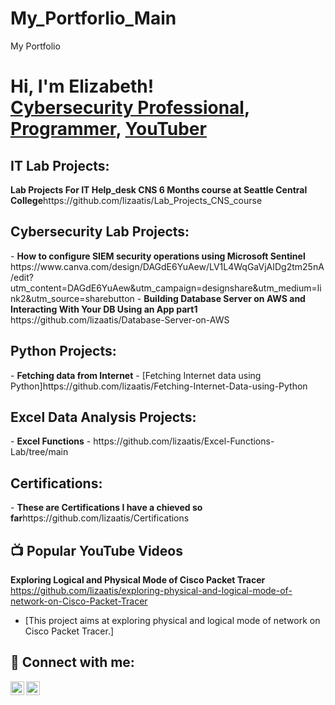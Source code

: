 # My_Portforlio_Main
My Portfolio

<h1>Hi, I'm Elizabeth! <br/><a href="https://github.com/elizabethatieno">Cybersecurity Professional</a>, <a href="https://https://www.linkedin.com/in/elizabeth-atieno-202b49173//">Programmer</a>, <a href="www.youtube.com/@lizatis9381">YouTuber</a></h1>

<h2>IT Lab Projects:</h2>
 <b>Lab Projects For IT Help_desk CNS 6 Months course at Seattle Central College</b>https://github.com/lizaatis/Lab_Projects_CNS_course
<h2>Cybersecurity Lab Projects:</h2>
- <b>How to configure SIEM security operations using Microsoft Sentinel</b>
  https://www.canva.com/design/DAGdE6YuAew/LV1L4WqGaVjAIDg2tm25nA/edit?utm_content=DAGdE6YuAew&utm_campaign=designshare&utm_medium=link2&utm_source=sharebutton
- <b>Building Database Server on AWS  and Interacting With Your DB Using an App part1</b>
 https://github.com/lizaatis/Database-Server-on-AWS
 <h2>Python Projects:</h2>
- <b>Fetching data from Internet</b>
  - [Fetching Internet data using Python]https://github.com/lizaatis/Fetching-Internet-Data-using-Python
<h2>Excel Data Analysis Projects:</h2>
  - <b>Excel Functions</b>
  - https://github.com/lizaatis/Excel-Functions-Lab/tree/main
  <h2>Certifications:</h2>
    - <b>These are Certifications I have a chieved so far</b>https://github.com/lizaatis/Certifications
    
  
<h2>📺 Popular YouTube Videos</h2>

<b>Exploring Logical and Physical Mode of Cisco Packet Tracer</b>
https://github.com/lizaatis/exploring-physical-and-logical-mode-of-network-on-Cisco-Packet-Tracer

- [This project aims at exploring physical and logical mode of network on Cisco Packet Tracer.]



<h2> 🤳 Connect with me:</h2>

[<img align="left" alt="Jlizatis9381 | YouTube" width="22px" src="https://cdn.jsdelivr.net/npm/simple-icons@v3/icons/youtube.svg" />][youtube]

[<img align="left" alt="ElizabethAtieno | LinkedIn" width="22px" src="https://cdn.jsdelivr.net/npm/simple-icons@v3/icons/linkedin.svg" />][linkedin]


[youtube]: https://www.youtube.com/c/lizatis9381

[linkedin]: [https://www.linkedin.com/in/elizabeth-atieno-202b49173/]

<!--
**Elizabeth** is a ✨ _special_ ✨ repository because its `README.md` (this file) appears on your GitHub profile.

Here are some ideas to get you started:

- 🔭 I’m currently working on ...
- 🌱 I’m currently learning ...
- 👯 I’m looking to collaborate on ...
- 🤔 I’m looking for help with ...
- 💬 Ask me about ...
- 📫 How to reach me: ...
- 😄 Pronouns: ...
- ⚡ Fun fact: ...
-->

